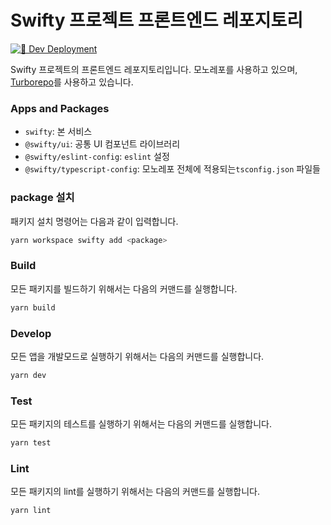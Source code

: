 # Swifty 프로젝트 프론트엔드 레포지토리

[![🪽 Dev Deployment](https://github.com/ToyVallet/swifty-frontend/actions/workflows/deploy_to_dev.yml/badge.svg)](https://github.com/ToyVallet/swifty-frontend/actions/workflows/deploy_to_dev.yml)

Swifty 프로젝트의 프론트엔드 레포지토리입니다.
모노레포를 사용하고 있으며, [Turborepo](https://turbo.build/repo/docs/)를 사용하고 있습니다.

### Apps and Packages

- `swifty`: 본 서비스
- `@swifty/ui`: 공통 UI 컴포넌트 라이브러리
- `@swifty/eslint-config`: `eslint` 설정
- `@swifty/typescript-config`: 모노레포 전체에 적용되는`tsconfig.json` 파일들

### package 설치

패키지 설치 명령어는 다음과 같이 입력합니다.

```bash
yarn workspace swifty add <package>
```

### Build

모든 패키지를 빌드하기 위해서는 다음의 커맨드를 실행합니다.

```bash
yarn build
```

### Develop

모든 앱을 개발모드로 실행하기 위해서는 다음의 커맨드를 실행합니다.

```bash
yarn dev
```

### Test

모든 패키지의 테스트를 실행하기 위해서는 다음의 커맨드를 실행합니다.

```bash
yarn test
```

### Lint

모든 패키지의 lint를 실행하기 위해서는 다음의 커맨드를 실행합니다.

```bash
yarn lint
```
